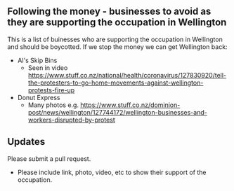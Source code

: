 ## Following the money - businesses to avoid as they are supporting the occupation in Wellington

This is a list of buinesses who are supporting the occupation in Wellington and should be boycotted. If we stop the money we can get Wellington back:
* Al's Skip Bins
  * Seen in video https://www.stuff.co.nz/national/health/coronavirus/127830920/tell-the-protesters-to-go-home-movements-against-wellington-protests-fire-up
* Donut Express
  * Many photos e.g. https://www.stuff.co.nz/dominion-post/news/wellington/127744172/wellington-businesses-and-workers-disrupted-by-protest


## Updates
Please submit a pull request. 
* Please include link, photo, video, etc to show their support of the occupation.

